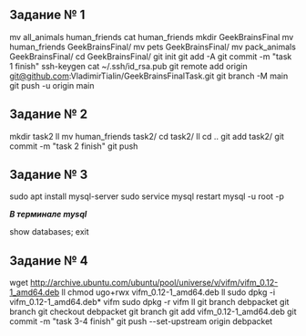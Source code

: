## Задание № 1

mv all_animals human_friends
cat human_friends
mkdir GeekBrainsFinal
mv human_friends GeekBrainsFinal/
mv pets GeekBrainsFinal/
mv pack_animals GeekBrainsFinal/
cd GeekBrainsFinal/
git init
git add -A
git commit -m "task 1 finish"
ssh-keygen
cat ~/.ssh/id_rsa.pub
git remote add origin git@github.com:VladimirTialin/GeekBrainsFinalTask.git
git branch -M main
git push -u origin main

## Задание № 2

mkdir task2
ll
mv human_friends task2/
cd task2/
ll
cd ..
git add task2/
git commit -m "task 2 finish"
git push

## Задание № 3

sudo apt install mysql-server
sudo service mysql restart
mysql -u root -p

***В терминале mysql***

show databases;
exit

## Задание № 4

wget http://archive.ubuntu.com/ubuntu/pool/universe/v/vifm/vifm_0.12-1_amd64.deb
ll
chmod ugo+rwx vifm_0.12-1_amd64.deb
ll
sudo dpkg -i vifm_0.12-1_amd64.deb*
vifm
sudo dpkg -r vifm
ll
git branch debpacket
git branch
git checkout debpacket
git branch
git add vifm_0.12-1_amd64.deb
git commit -m "task 3-4 finish"
git push --set-upstream origin debpacket
